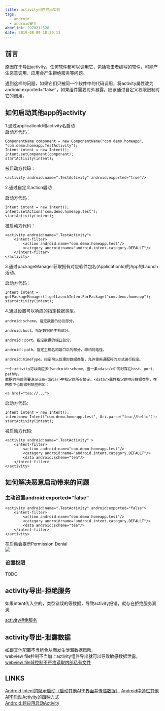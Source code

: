 ```yaml
---
title: activity组件导出实验
tags:
  - android
  - android安全
abbrlink: 2970212528
date: 2019-08-09 18:20:11
---
```


## 前言 

原因在于导出activity，任何软件都可以调用它，包括攻击者编写的软件，可能产生恶意调用，应用会产生拒绝服务等问题。  

遇到这样的问题，如果它们只被同一个软件中的代码调用，将activity属性改为android:exported=”false”，如果组件需要对外暴露，应该通过自定义权限限制对它的调用。  

## 如何启动其他app的activity

1.通过applicationId和activity名启动  
启动方代码：  

```
ComponentName component = new ComponentName("com.demo.homeapp", "com.demo.homeapp.TestActivity");
Intent intent = new Intent();
intent.setComponent(component);
startActivity(intent);
```

被启动方代码：

```
<activity android:name=".TestActivity" android:exported="true"/>
```

2.通过自定义action启动  

启动方代码：  

```
Intent intent = new Intent();
intent.setAction("com.demo.homeapp.test");
startActivity(intent);
```

被启动方代码：  

```
<activity android:name=".TestActivity">
    <intent-filter>
        <action android:name="com.demo.homeapp.test"/>
        <category android:name="android.intent.category.DEFAULT"/>
    </intent-filter>
</activity>
```

3.通过packageManager获取拥有对应软件包名(ApplicationId)的App的Launch活动。

启动方代码：  
```
Intent intent = getPackageManager().getLaunchIntentForPackage("com.demo.homeapp");
startActivity(intent);
```
4.通过<data/>设置可以响应的指定数据类型。 

```
android:scheme。指定数据的协议部分。

android:host。指定数据的主机部分。

android：port。指定数据的端口部分。

android：path。指定主机名和端口后的部分，即相对路径。

android:mimeType。指定可以处理的数据类型，允许使用通配符的方式进行指定。

一个activity可以响应多个android:scheme，当一条<data/>中同时存在host、port、path时，
数据的格式需要满足该条<data/>中指定的所有协定。<data/>属性指定的响应数据类型，在网页中也能得到响应例如：

<a href="tea://...">

```

启动方代码:  


    Intent intent = new Intent();
    intent=new Intent("com.demo.homeapp.test", Uri.parse("tea://hello"));
    startActivity(intent);



被启动方代码:  

    <activity android:name=".TestActivity" >
        <intent-filter>
            <action android:name="com.demo.homeapp.test"/>
            <category android:name="android.intent.category.DEFAULT"/>
            <data android:scheme="tea"/>
        </intent-filter>
    </activity>




## 如何解决恶意启动带来的问题  

### 主动设置android:exported="false"

```
<activity android:name=".TestActivity" android:exported="false">
    <intent-filter>
        <action android:name="com.demo.homeapp.test"/>
        <category android:name="android.intent.category.DEFAULT"/>
        <data android:scheme="tea"/>
    </intent-filter>
</activity>
```

在启动会提示Permission Denial  
![](https://coding.net/u/tea9/p/image/git/raw/master/blog_img/32/1.png)  

### 设置权限
TODO



## activity导出-拒绝服务

如果intent传入空的，类型错误的等数据，导致activity报错，就存在拒绝服务漏洞

[activity拒绝服务](https://tea9.xyz/post/2470166639.html#%E6%8B%92%E7%BB%9D%E6%9C%8D%E5%8A%A1)  

## activity导出-泄露数据

如跟其他配置不当组合从而发生泄漏数据风险。  
webview file控制不当加上activity组件导出就可以导致敏感数据泄露。  
[webview file域控制不严格读取内部私有文件](https://tea9.xyz/post/3957115657.html)  

## LINKS
[Android Intent的隐示启动（启动其他APP界面并传递数据）](https://www.jianshu.com/p/821b76a713fe) 
[Android中通过其他APP启动Activity的四种方式](https://blog.csdn.net/weixin_36570478/article/details/81324698)  
[Android:跨应用启动Activity](https://blog.csdn.net/qq_40740256/article/details/83625403)  
